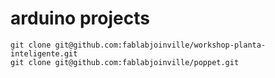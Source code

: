 # arduino projects

```
git clone git@github.com:fablabjoinville/workshop-planta-inteligente.git
git clone git@github.com:fablabjoinville/poppet.git
```

